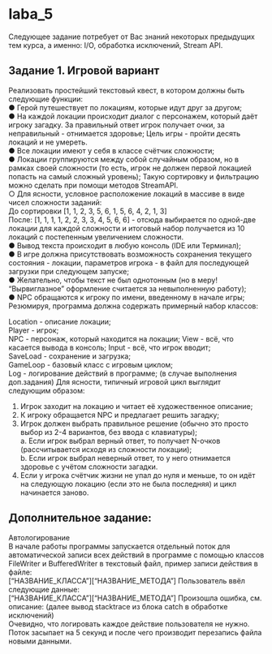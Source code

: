 # laba_5
Следующее задание потребует от Вас знаний некоторых предыдущих тем курса, а именно: I/O, обработка исключений, Stream API.  

## Задание 1. Игровой вариант
Реализовать простейший текстовый квест, в котором должны быть следующие функции:  
●	Герой путешествует по локациям, которые идут друг за другом;  
●	На каждой локации происходит диалог с персонажем, который даёт игроку загадку. За правильный ответ игрок получает очки, за неправильный - отнимается здоровье; Цель игры - пройти десять локаций и не умереть.  
●	Все локации имеют у себя в классе счётчик сложности;  
●	Локации группируются между собой случайным образом, но в рамках своей сложности (то есть, игрок не должен первой локацией попасть на самый сложный уровень); Такую сортировку и фильтрацию можно сделать при помощи методов StreamAPI.  
○	Для ясности, условное расположение локаций в массиве в виде чисел сложности заданий:  
До сортировки [1, 1, 2, 3, 5, 6, 1, 5, 6, 4, 2, 1, 3]  
После: [1, 1, 1, 1, 2, 2, 3, 3, 4, 5, 6, 6] - отсюда выбирается по одной-две локации для каждой сложности и итоговый набор получается из 10 локаций с постепенным увеличением сложности.  
●	Вывод текста происходит в любую консоль (IDE или Терминал);  
●	В игре должна присутствовать возможность сохранения текущего состояния - локации, параметров игрока - в файл для последующей загрузки при следующем запуске;  
●	Желательно, чтобы текст не был однотонным (но в меру! “Вырвиглазное” оформление считается за невыполненную работу);  
●	NPC обращаются к игроку по имени, введенному в начале игры; Резюмируя, программа должна содержать примерный набор классов:  
 
Location - описание локации;  
Player - игрок;  
NPC - персонаж, который находится на локации; View - всё, что касается вывода в консоль; Input - всё, что игрок вводит;  
SaveLoad - сохранение и загрузка;  
GameLoop - базовый класс с игровым циклом;  
Log - логирование действий в программе; (в случае выполнения доп.задания) Для ясности, типичный игровой цикл выглядит следующим образом:  
1.	Игрок заходит на локацию и читает её художественное описание;  
2.	К игроку обращается NPC и предлагает решить загадку;  
3.	Игрок должен выбрать правильное решение (обычно это просто выбор из 2-4 вариантов, без ввода с клавиатуры);  
a.	Если игрок выбрал верный ответ, то получает N-очков (рассчитывается исходя из сложности локации);  
b.	Если игрок выбрал неверный ответ, то у него отнимается здоровье с учётом сложности загадки.  
4.	Если у игрока счётчик жизни не упал до нуля и меньше, то он идёт на следующую локацию (если это не была последняя) и цикл начинается заново.  


## Дополнительное задание:
Автологирование  
В начале работы программы запускается отдельный поток для автоматической записи всех действий в программе с помощью классов FileWriter и BufferedWriter в текстовый файл, пример записи действия в файле:  
[“НАЗВАНИЕ_КЛАССА”][“НАЗВАНИЕ_МЕТОДА”]	Пользователь	ввёл следующие данные:  
[“НАЗВАНИЕ_КЛАССА”][“НАЗВАНИЕ_МЕТОДА”] Произошла ошибка, см. описание: (далее вывод stacktrace из блока catch в обработке исключений)  
Очевидно, что логировать каждое действие пользователя не нужно.  
Поток засыпает на 5 секунд и после чего производит перезапись файла новыми данными.  

